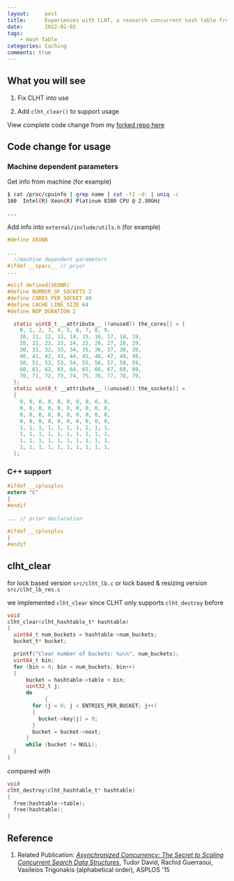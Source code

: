 ```yaml
---
layout:     post
title:      Experiences with CLHT, a research concurrent hash table from EPFL
date:       2022-02-02
tags:
    - Hash Table
categories: Caching
comments: true
---
```


## What you will see

1. Fix CLHT into use

2. Add `clht_clear()` to support usage

View complete code change from my [forked repo here](https://github.com/USTCqzy/CLHT)

## Code change for usage

### Machine dependent parameters

Get info from machine (for example)

~~~bash
$ cat /proc/cpuinfo | grep name | cut -f2 -d: | uniq -c
160  Intel(R) Xeon(R) Platinum 8380 CPU @ 2.30GHz

...
~~~



Add info into `external/include/utils.h` (for example)

```c
#define XEONR
  
...
  //machine dependent parameters
#ifdef __sparc__ // prior
...
  
#elif defined(XEONR)
#define NUMBER_OF_SOCKETS 2
#define CORES_PER_SOCKET 40
#define CACHE_LINE_SIZE 64
#define NOP_DURATION 2

  static uint8_t __attribute__ ((unused)) the_cores[] = {
    0, 1, 2, 3, 4, 5, 6, 7, 8, 9,
    10, 11, 12, 13, 14, 15, 16, 17, 18, 19,
    20, 21, 22, 23, 24, 25, 26, 27, 28, 29,
    30, 31, 32, 33, 34, 35, 36, 37, 38, 39,
    40, 41, 42, 43, 44, 45, 46, 47, 48, 49,
    50, 51, 52, 53, 54, 55, 56, 57, 58, 59,
    60, 61, 62, 63, 64, 65, 66, 67, 68, 69,
    70, 71, 72, 73, 74, 75, 76, 77, 78, 79,
  };
  static uint8_t __attribute__ ((unused)) the_sockets[] =
  {
    0, 0, 0, 0, 0, 0, 0, 0, 0, 0,
    0, 0, 0, 0, 0, 0, 0, 0, 0, 0,
    0, 0, 0, 0, 0, 0, 0, 0, 0, 0,
    0, 0, 0, 0, 0, 0, 0, 0, 0, 0,
    1, 1, 1, 1, 1, 1, 1, 1, 1, 1,
    1, 1, 1, 1, 1, 1, 1, 1, 1, 1,
    1, 1, 1, 1, 1, 1, 1, 1, 1, 1,
    1, 1, 1, 1, 1, 1, 1, 1, 1, 1,
  };
```

### C++ support

```c
#ifdef __cplusplus
extern "C"
{
#endif
  
... // prior declaration
  
#ifdef __cplusplus
}
#endif
```

## clht_clear

for lock based version `src/clht_lb.c` or lock based & resizing version `src/clht_lb_res.c`

we implemented `clht_clear` since CLHT only supports `clht_destroy` before

```c
void
clht_clear(clht_hashtable_t* hashtable)
{
  uint64_t num_buckets = hashtable->num_buckets;
  bucket_t* bucket;

  printf("Clear number of buckets: %u\n", num_buckets);
  uint64_t bin;
  for (bin = 0; bin < num_buckets; bin++)
  {
      bucket = hashtable->table + bin;
      uint32_t j;
      do
			{
        for (j = 0; j < ENTRIES_PER_BUCKET; j++)
        {
          bucket->key[j] = 0;
        }
        bucket = bucket->next;
      }
      while (bucket != NULL);
  }
}
```

compared with

```c
void
clht_destroy(clht_hashtable_t* hashtable)
{
  free(hashtable->table);
  free(hashtable);
}
```

## Reference

1. Related Publication: [*Asynchronized Concurrency: The Secret to Scaling Concurrent Search Data Structures*](https://infoscience.epfl.ch/record/207109), Tudor David, Rachid Guerraoui, Vasileios Trigonakis (alphabetical order), ASPLOS '15

